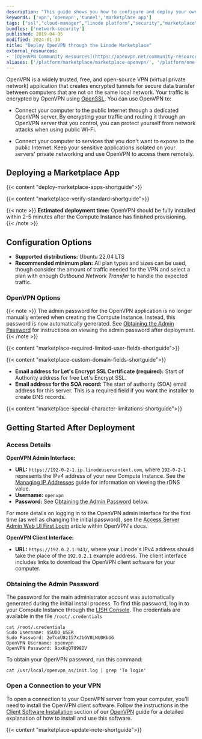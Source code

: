 ```yaml
---
description: "This guide shows you how to configure and deploy your own private and secure OpenVPN Server on a Linude using the One-Click Marketplace Application."
keywords: ['vpn','openvpn','tunnel','marketplace app']
tags: ["ssl","cloud-manager","linode platform","security","marketplace","vpn"]
bundles: ['network-security']
published: 2019-04-05
modified: 2024-01-30
title: "Deploy OpenVPN through the Linode Marketplace"
external_resources:
- '[OpenVPN Community Resources](https://openvpn.net/community-resources/)'
aliases: ['/platform/marketplace/marketplace-openvpn/', '/platform/one-click/one-click-openvpn/','/guides/one-click-openvpn/','/guides/marketplace-openvpn/','/guides/deploying-openvpn-marketplace-app/','/guides/openvpn-marketplace-app/']
---
```


OpenVPN is a widely trusted, free, and open-source VPN (virtual private network) application that creates encrypted tunnels for secure data transfer between computers that are not on the same local network. Your traffic is encrypted by OpenVPN using [OpenSSL](https://www.openssl.org/). You can use OpenVPN to:

- Connect your computer to the public Internet through a dedicated OpenVPN server. By encrypting your traffic and routing it through an OpenVPN server that you control, you can protect yourself from network attacks when using public Wi-Fi.

- Connect your computer to services that you don't want to expose to the public Internet. Keep your sensitive applications isolated on your servers' private networking and use OpenVPN to access them remotely.

## Deploying a Marketplace App

{{< content "deploy-marketplace-apps-shortguide">}}

{{< content "marketplace-verify-standard-shortguide">}}

{{< note >}}
**Estimated deployment time:** OpenVPN should be fully installed within 2-5 minutes after the Compute Instance has finished provisioning.
{{< /note >}}

## Configuration Options

- **Supported distributions:** Ubuntu 22.04 LTS
- **Recommended minimum plan:** All plan types and sizes can be used, though consider the amount of traffic needed for the VPN and select a plan with enough *Outbound Network Transfer* to handle the expected traffic.

### OpenVPN Options

{{< note >}}
The admin password for the OpenVPN application is no longer manually entered when creating the Compute Instance. Instead, this password is now automatically generated. See [Obtaining the Admin Password](#obtaining-the-admin-password) for instructions on viewing the admin password after deployment.
{{< /note >}}

{{< content "marketplace-required-limited-user-fields-shortguide">}}

{{< content "marketplace-custom-domain-fields-shortguide">}}
- **Email address for Let's Encrypt SSL Certificate (required):** Start of Authority address for free Let's Encrypt SSL. 
- **Email address for the SOA record:** The start of authority (SOA) email address for this server. This is a required field if you want the installer to create DNS records.

{{< content "marketplace-special-character-limitations-shortguide">}}

## Getting Started After Deployment

### Access Details

**OpenVPN Admin Interface:**

- **URL:** `https://192-0-2-1.ip.linodeusercontent.com`, where `192-0-2-1` represents the IPv4 address of your new Compute Instance. See the [Managing IP Addresses](/docs/products/compute/compute-instances/guides/manage-ip-addresses/#configuring-rdns) guide for information on viewing the rDNS value.
- **Username:** `openvpn`
- **Password:** See [Obtaining the Admin Password](#obtaining-the-admin-password) below.

For more details on logging in to the OpenVPN admin interface for the first time (as well as changing the initial password), see the [Access Server Admin Web UI First Login](https://openvpn.net/access-server-manual/access-server-web-admin-ui-first-login/) article within OpenVPN's docs.

**OpenVPN Client Interface:**

- **URL:** `https://192.0.2.1:943/`, where your Linode's IPv4 address should take the place of the `192.0.2.1` example address. The client interface includes links to download the OpenVPN client software for your computer.

### Obtaining the Admin Password

The password for the main administrator account was automatically generated during the initial install process. To find this password, log in to your Compute Instance through the [LISH Console](/docs/products/compute/compute-instances/guides/lish/#through-the-cloud-manager-weblish). The credentials are available in the file `/root/.credentials`
```
cat /root/.credentials
Sudo Username: $SUDO_USER
Sudo Password: 2e7cmU8z157xJbGV8LNU0KbUG
OpenVPN Username: openvpn
OpenVPN Password: 9oxKqQT098DV
```

To obtain your OpenVPN password, run this command:

    cat /usr/local/openvpn_as/init.log | grep 'To login'

### Open a Connection to your VPN

To open a connection to your OpenVPN server from your computer, you'll need to install the OpenVPN client software. Follow the instructions in the [Client Software Installation](/docs/guides/install-openvpn-access-server-on-linux/#client-software-installation) section of our [OpenVPN](/docs/guides/install-openvpn-access-server-on-linux/#client-software-installation) guide for a detailed explanation of how to install and use this software.

{{< content "marketplace-update-note-shortguide">}}